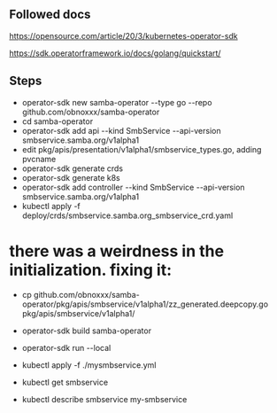 ## Followed docs

https://opensource.com/article/20/3/kubernetes-operator-sdk

https://sdk.operatorframework.io/docs/golang/quickstart/


## Steps

* operator-sdk new samba-operator --type go --repo github.com/obnoxxx/samba-operator
* cd samba-operator
* operator-sdk add api --kind SmbService --api-version smbservice.samba.org/v1alpha1
* edit pkg/apis/presentation/v1alpha1/smbservice_types.go, adding pvcname
* operator-sdk generate crds
* operator-sdk generate k8s
* operator-sdk add controller --kind SmbService --api-version smbservice.samba.org/v1alpha1
* kubectl apply -f deploy/crds/smbservice.samba.org_smbservice_crd.yaml

# there was a weirdness in the initialization. fixing it:
* cp github.com/obnoxxx/samba-operator/pkg/apis/smbservice/v1alpha1/zz_generated.deepcopy.go  pkg/apis/smbservice/v1alpha1/

* operator-sdk build samba-operator

* operator-sdk run --local
* kubectl apply -f ./mysmbservice.yml
* kubectl get smbservice
* kubectl describe smbservice my-smbservice

